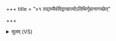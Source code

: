 +++
title = "०१ तद्यस्यैवंविद्वान्व्रात्योऽतिथिर्गृहानागच्छेत्"

+++
<details><summary>मूलम् (VS)</summary>

तद्यस्यै॒वंवि॒द्वान्व्रात्योऽति॑थिर्गृ॒हाना॒गच्छे॑त् ॥
</details>